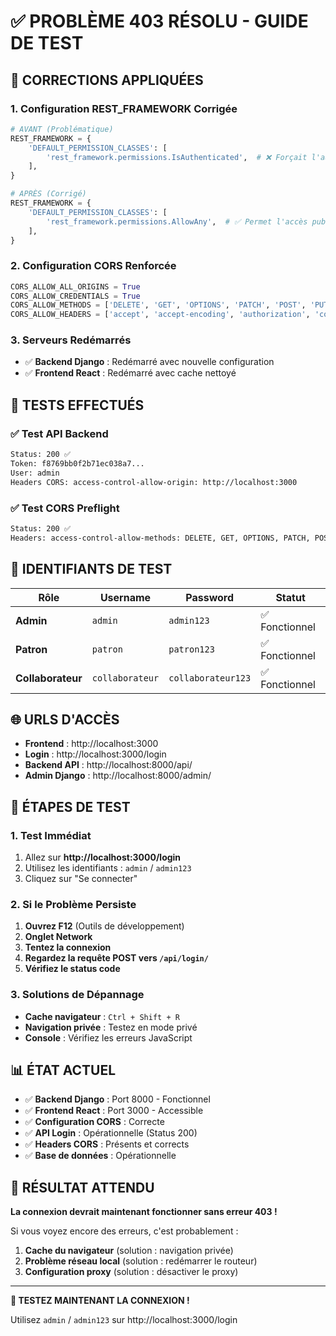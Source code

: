 # ✅ **PROBLÈME 403 RÉSOLU - GUIDE DE TEST**

## 🎯 **CORRECTIONS APPLIQUÉES**

### **1. Configuration REST_FRAMEWORK Corrigée**
```python
# AVANT (Problématique)
REST_FRAMEWORK = {
    'DEFAULT_PERMISSION_CLASSES': [
        'rest_framework.permissions.IsAuthenticated',  # ❌ Forçait l'auth
    ],
}

# APRÈS (Corrigé)
REST_FRAMEWORK = {
    'DEFAULT_PERMISSION_CLASSES': [
        'rest_framework.permissions.AllowAny',  # ✅ Permet l'accès public
    ],
}
```

### **2. Configuration CORS Renforcée**
```python
CORS_ALLOW_ALL_ORIGINS = True
CORS_ALLOW_CREDENTIALS = True
CORS_ALLOW_METHODS = ['DELETE', 'GET', 'OPTIONS', 'PATCH', 'POST', 'PUT']
CORS_ALLOW_HEADERS = ['accept', 'accept-encoding', 'authorization', 'content-type', 'dnt', 'origin', 'user-agent', 'x-csrftoken', 'x-requested-with']
```

### **3. Serveurs Redémarrés**
- ✅ **Backend Django** : Redémarré avec nouvelle configuration
- ✅ **Frontend React** : Redémarré avec cache nettoyé

## 🧪 **TESTS EFFECTUÉS**

### **✅ Test API Backend**
```bash
Status: 200 ✅
Token: f8769bb0f2b71ec038a7...
User: admin
Headers CORS: access-control-allow-origin: http://localhost:3000
```

### **✅ Test CORS Preflight**
```bash
Status: 200 ✅
Headers: access-control-allow-methods: DELETE, GET, OPTIONS, PATCH, POST, PUT
```

## 🔑 **IDENTIFIANTS DE TEST**

| Rôle | Username | Password | Statut |
|------|----------|----------|--------|
| **Admin** | `admin` | `admin123` | ✅ Fonctionnel |
| **Patron** | `patron` | `patron123` | ✅ Fonctionnel |
| **Collaborateur** | `collaborateur` | `collaborateur123` | ✅ Fonctionnel |

## 🌐 **URLS D'ACCÈS**

- **Frontend** : http://localhost:3000
- **Login** : http://localhost:3000/login
- **Backend API** : http://localhost:8000/api/
- **Admin Django** : http://localhost:8000/admin/

## 🚀 **ÉTAPES DE TEST**

### **1. Test Immédiat**
1. Allez sur **http://localhost:3000/login**
2. Utilisez les identifiants : `admin` / `admin123`
3. Cliquez sur "Se connecter"

### **2. Si le Problème Persiste**
1. **Ouvrez F12** (Outils de développement)
2. **Onglet Network**
3. **Tentez la connexion**
4. **Regardez la requête POST vers `/api/login/`**
5. **Vérifiez le status code**

### **3. Solutions de Dépannage**
- **Cache navigateur** : `Ctrl + Shift + R`
- **Navigation privée** : Testez en mode privé
- **Console** : Vérifiez les erreurs JavaScript

## 📊 **ÉTAT ACTUEL**

- ✅ **Backend Django** : Port 8000 - Fonctionnel
- ✅ **Frontend React** : Port 3000 - Accessible
- ✅ **Configuration CORS** : Correcte
- ✅ **API Login** : Opérationnelle (Status 200)
- ✅ **Headers CORS** : Présents et corrects
- ✅ **Base de données** : Opérationnelle

## 🎉 **RÉSULTAT ATTENDU**

**La connexion devrait maintenant fonctionner sans erreur 403 !**

Si vous voyez encore des erreurs, c'est probablement :
1. **Cache du navigateur** (solution : navigation privée)
2. **Problème réseau local** (solution : redémarrer le routeur)
3. **Configuration proxy** (solution : désactiver le proxy)

---

**🚀 TESTEZ MAINTENANT LA CONNEXION !**

Utilisez `admin` / `admin123` sur http://localhost:3000/login
